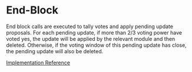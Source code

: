 <!--
order: 3
-->

# End-Block

End block calls are executed to tally votes and apply pending update proposals. For each pending update, if more than 2/3 voting power have voted yes, the update will be applied by the relevant module and then deleted. Otherwise, if the voting window of this pending update has close, the pending update will also be deleted.

[Implementation Reference](https://github.com/celer-network/sgnv2/blob/f9f76fb10d/x/sync/abci.go#L12-L48)